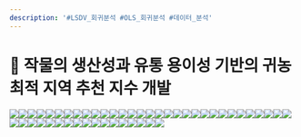 ```yaml
---
description: '#LSDV_회귀분석 #OLS_회귀분석 #데이터_분석'
---
```


# 🌽 작물의 생산성과 유통 용이성 기반의 귀농 최적 지역 추천 지수 개발

![](<../../../../../.gitbook/assets/Untitled (4).png>)![](<../../../../../.gitbook/assets/Untitled 1 (1).png>)![](<../../../../../.gitbook/assets/Untitled 2 (1).png>)![](<../../../../../.gitbook/assets/Untitled 3.png>)![](<../../../../../.gitbook/assets/Untitled 4.png>)![](<../../../../../.gitbook/assets/Untitled 5 (4).png>)![](<../../../../../.gitbook/assets/Untitled 6 (3).png>)![](<../../../../../.gitbook/assets/Untitled 7 (3).png>)![](<../../../../../.gitbook/assets/Untitled 8 (2).png>)![](<../../../../../.gitbook/assets/Untitled 9.png>)![](<../../../../../.gitbook/assets/Untitled 10 (4).png>)![](<../../../../../.gitbook/assets/Untitled 11 (1).png>)![](<../../../../../.gitbook/assets/Untitled 12.png>)![](<../../../../../.gitbook/assets/Untitled 13.png>)![](<../../../../../.gitbook/assets/Untitled 14 (3).png>)![](<../../../../../.gitbook/assets/Untitled 15 (1).png>)![](<../../../../../.gitbook/assets/Untitled 16.png>)![](<../../../../../.gitbook/assets/Untitled 17 (1).png>)![](<../../../../../.gitbook/assets/Untitled 18 (3).png>)![](<../../../../../.gitbook/assets/Untitled 19.png>)![](<../../../../../.gitbook/assets/Untitled 20 (2).png>)![](<../../../../../.gitbook/assets/Untitled (3).png>)![](<../../../../../.gitbook/assets/Untitled 1 (2).png>)![](<../../../../../.gitbook/assets/Untitled 2 (3).png>)![](<../../../../../.gitbook/assets/Untitled 3 (1).png>)![](<../../../../../.gitbook/assets/Untitled 4 (2).png>)![](<../../../../../.gitbook/assets/Untitled 5 (2).png>)![](<../../../../../.gitbook/assets/Untitled 6.png>)![](<../../../../../.gitbook/assets/Untitled 7 (1).png>)![](<../../../../../.gitbook/assets/Untitled 8.png>)![](<../../../../../.gitbook/assets/Untitled 9 (1).png>)![](<../../../../../.gitbook/assets/Untitled 10 (1).png>)![](<../../../../../.gitbook/assets/Untitled 11 (3).png>)![](<../../../../../.gitbook/assets/Untitled 12 (3).png>)![](<../../../../../.gitbook/assets/Untitled 13 (1).png>)![](<../../../../../.gitbook/assets/Untitled 14 (1).png>)![](<../../../../../.gitbook/assets/Untitled 15.png>)![](<../../../../../.gitbook/assets/Untitled 16 (3).png>)![](<../../../../../.gitbook/assets/Untitled 17 (2).png>)![](<../../../../../.gitbook/assets/Untitled 18.png>)![](<../../../../../.gitbook/assets/Untitled 19 (1).png>)![](<../../../../../.gitbook/assets/Untitled 20 (1).png>)![](<../../../../../.gitbook/assets/image (6).png>)![](<../../../../../.gitbook/assets/image (1).png>)![](<../../../../../.gitbook/assets/image (4).png>)![](<../../../../../.gitbook/assets/image (3).png>)![](<../../../../../.gitbook/assets/image (5).png>)![](<../../../../../.gitbook/assets/image (2).png>)
